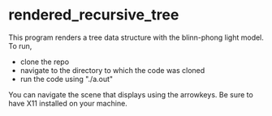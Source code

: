 # rendered_recursive_tree

This program renders a tree data structure with the blinn-phong light model. To run,

- clone the repo
- navigate to the directory to which the code was cloned
- run the code using "./a.out"

You can navigate the scene that displays using the arrowkeys. Be sure to have X11 installed on your machine.
